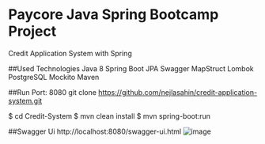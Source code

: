 # Paycore Java Spring Bootcamp Project
Credit Application System with Spring 

##Used Technologies
Java 8
Spring Boot
JPA
Swagger
MapStruct
Lombok
PostgreSQL
Mockito
Maven

##Run
Port: 8080
git clone https://github.com/nejlasahin/credit-application-system.git

$ cd Credit-System
$ mvn clean install
$ mvn spring-boot:run

##Swagger Ui
http://localhost:8080/swagger-ui.html
![image](https://user-images.githubusercontent.com/34608780/155898490-9b475055-5df3-4361-9d6f-27a40299d324.png)

